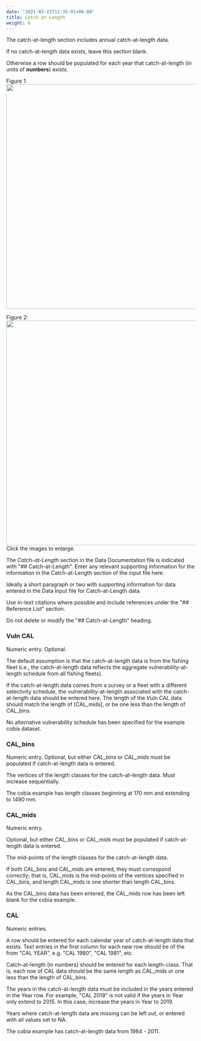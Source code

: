 ```yaml
---
date: "2021-03-23T11:35:01+06:00"
title: Catch-at-Length
weight: 6
---
```


The catch-at-length section includes annual catch-at-length data.

If no catch-at-length data exists, leave this section blank.

Otherwise a row should be populated for each year that catch-at-length (in units of **numbers**) exists.

Figure 1:
<img src="/Figures/cal1.PNG" alt="" width="600"/>

Figure 2:
<img src="/Figures/cal2.PNG" alt="" width="600"/>
Click the images to enlarge.


The *Catch-at-Length* section in the Data Documentation file is indicated with "## Catch-at-Length". Enter any relevant supporting information for the information in the Catch-at-Length section of the input file here. 

Ideally a short paragraph or two with supporting information for data entered in the Data Input file for Catch-at-Length data.

Use in-text citations where possible and include references under the "## Reference List" section.

Do not delete or modify the "## Catch-at-Length" heading.

### Vuln CAL
Numeric entry. Optional.

The default assumption is that the catch-at-length data is from the fishing fleet (i.e., the catch-at-length data reflects the aggregate vulnerability-at-length schedule from all fishing fleets).

If the catch-at-length data comes from a survey or a fleet with a different selectivity schedule, the vulnerability-at-length associated with the catch-at-length data should be entered here. The length of the *Vuln CAL* data should match the length of [CAL_mids], or be one less than the length of CAL_bins.

No alternative vulnerability schedule has been specified for the example cobia dataset. 

### CAL_bins
Numeric entry. 
Optional, but either *CAL_bins* or *CAL_mids* must be populated if catch-at-length data is entered.

The vertices of the length classes for the catch-at-length data. Must increase sequentially.

The cobia example has length classes beginning at 170 mm and extending to 1490 mm.
 
### CAL_mids
Numeric entry. 

Optional, but either *CAL_bins* or *CAL_mids* must be populated if catch-at-length data is entered.

The mid-points of the length classes for the catch-at-length data. 

If both CAL_bins and CAL_mids are entered, they must correspond correctly; that is, CAL_mids is the mid-points of the vertices specified in CAL_bins, and length CAL_mids is one shorter than length CAL_bins.

As the CAL_bins data has been entered, the CAL_mids row has been left blank for the cobia example.

### CAL
Numeric entries.

A row should be entered for each calendar year of catch-at-length data that exists. Text entries in the first column for each new row should be of the from "CAL YEAR", e.g. "CAL 1980", "CAL 1981", etc.

Catch-at-length (in numbers) should be entered for each length-class. That is, each row of CAL data should be the same length as CAL_mids or one less than the length of CAL_bins. 

The years in the catch-at-length data must be included in the years entered in the Year row. For example, "CAL 2019" is not valid if the years in Year only extend to 2015. In this case, increase the years in Year to 2019.

Years where catch-at-length data are missing can be left out, or entered with all values set to NA.

The cobia example has catch-at-length data from 1984 - 2011.

